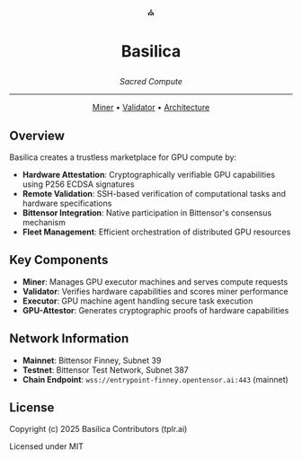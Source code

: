 <p align="center">⛪</p>

# <p align="center">Basilica</p>

<p align="center">
  <em>Sacred Compute</em>
</p>

---

<p align="center">
  <a href="docs/miner.md">Miner</a> • 
  <a href="docs/validator.md">Validator</a> • 
  <a href="docs/architecture.md">Architecture</a>
</p>

## Overview

Basilica creates a trustless marketplace for GPU compute by:

- **Hardware Attestation**: Cryptographically verifiable GPU capabilities using P256 ECDSA signatures
- **Remote Validation**: SSH-based verification of computational tasks and hardware specifications
- **Bittensor Integration**: Native participation in Bittensor's consensus mechanism
- **Fleet Management**: Efficient orchestration of distributed GPU resources

## Key Components

- **Miner**: Manages GPU executor machines and serves compute requests
- **Validator**: Verifies hardware capabilities and scores miner performance
- **Executor**: GPU machine agent handling secure task execution
- **GPU-Attestor**: Generates cryptographic proofs of hardware capabilities

## Network Information

- **Mainnet**: Bittensor Finney, Subnet 39
- **Testnet**: Bittensor Test Network, Subnet 387
- **Chain Endpoint**: `wss://entrypoint-finney.opentensor.ai:443` (mainnet)

## License

Copyright (c) 2025 Basilica Contributors (tplr.ai)

Licensed under MIT
